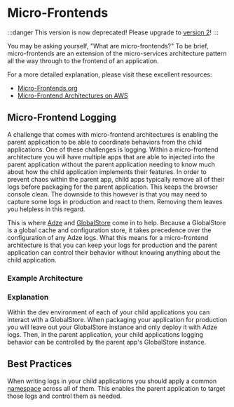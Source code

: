 # Micro-Frontends

:::danger
This version is now deprecated! Please upgrade to [version 2](https://adzejs.com/)!
:::

You may be asking yourself, "What are micro-frontends?" To be brief, micro-frontends are an extension of the micro-services architecture pattern all the way through to the frontend of an application.

For a more detailed explanation, please visit these excellent resources:

- [Micro-Frontends.org](https://micro-frontends.org/)
- [Micro-Frontend Architectures on AWS](https://aws.amazon.com/blogs/architecture/micro-frontend-architectures-on-aws/)

## Micro-Frontend Logging

A challenge that comes with micro-frontend architectures is enabling the parent application to be able to coordinate behaviors from the child applications. One of these challenges is logging. Within a micro-frontend architecture you will have multiple apps that are able to injected into the parent application without the parent application needing to know much about how the child application implements their features. In order to prevent chaos within the parent app, child apps typically remove all of their logs before packaging for the parent application. This keeps the browser console clean. The downside to this however is that you may need to capture some logs in production and react to them. Removing them leaves you helpless in this regard.

This is where [Adze](../getting-started/concepts.md) and [GlobalStore](../getting-started/global-store.md) come in to help. Because a GlobalStore is a global cache and configuration store, it takes precedence over the configuration of any Adze logs. What this means for a micro-frontend architecture is that you can keep your logs for production and the parent application can control their behavior without knowing anything about the child application.

### Example Architecture

<!-- ![micro front end architecture example](./assets/micro-frontends-diagram.svg) -->

### Explanation

Within the dev environment of each of your child applications you can interact with a GlobalStore. When packaging your application for production you will leave out your GlobalStore instance and only deploy it with Adze logs. Then, in the parent application, your child applications logging behavior can be controlled by the parent app's GlobalStore instance.

## Best Practices

When writing logs in your child applications you should apply a common [namespace](../reference/modifiers.md#namespace--ns) across all of them. This enables the parent application to target those logs and control them as needed.
